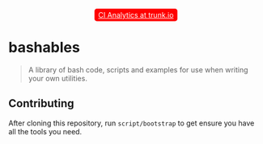 <div id=badges align=center>
    <a href=https://app.trunk.io/docwhat-github/docwhat/bashables/ci-analytics>CI Analytics at trunk.io</a>
</div>

# bashables

> A library of bash code, scripts and examples for use when writing your own utilities.

## Contributing

After cloning this repository, run `script/bootstrap` to get ensure you have all the tools you need. 

<style>
#badges a {
    background-color: red;
    color: white;
    padding: 4px 8px;
    text-align: center;
    border-radius: 5px;
}
</style>
